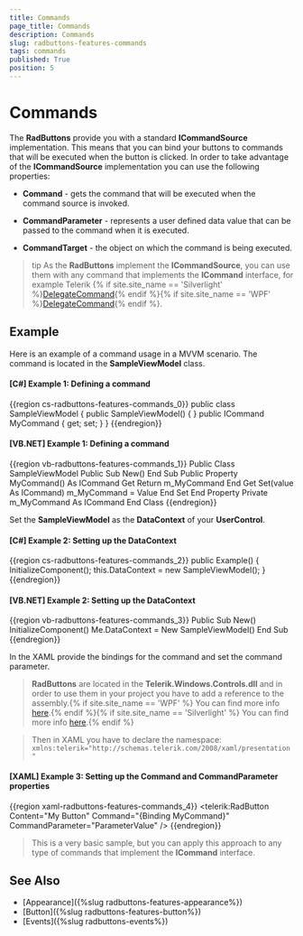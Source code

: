 ```yaml
---
title: Commands
page_title: Commands
description: Commands
slug: radbuttons-features-commands
tags: commands
published: True
position: 5
---
```


# Commands

The __RadButtons__ provide you with a standard __ICommandSource__ implementation. This means that you can bind your buttons to commands that will be executed when the button is clicked. In order to take advantage of the __ICommandSource__ implementation you can use the following properties:	  

* __Command__ - gets the command that will be executed when the command source is invoked.		

* __CommandParameter__ - represents a user defined data value that can be passed to the command when it is executed.		

* __CommandTarget__ - the object on which the command is being executed.		

>tip As the __RadButtons__ implement the __ICommandSource__, you can use them with any command that implements the __ICommand__ interface, for example Telerik {% if site.site_name == 'Silverlight' %}[DelegateCommand](http://www.telerik.com/help/silverlight/t_telerik_windows_controls_delegatecommand.html){% endif %}{% if site.site_name == 'WPF' %}[DelegateCommand](http://www.telerik.com/help/wpf/t_telerik_windows_controls_delegatecommand.html){% endif %}.	  

## Example

Here is an example of a command usage in a MVVM scenario. The command is located in the __SampleViewModel__ class.		

#### __[C#] Example 1: Defining a command__
{{region cs-radbuttons-features-commands_0}}
	public class SampleViewModel
	{
	   public SampleViewModel()
	   {
	   }
	   public ICommand MyCommand
	   {
	       get;
	       set;
	   }
	}
{{endregion}}

#### __[VB.NET] Example 1: Defining a command__
{{region vb-radbuttons-features-commands_1}}
	Public Class SampleViewModel
	    Public Sub New()
	    End Sub
	    Public Property MyCommand() As ICommand
	        Get
	            Return m_MyCommand
	        End Get
	        Set(value As ICommand)
	            m_MyCommand = Value
	        End Set
	    End Property
	    Private m_MyCommand As ICommand
	End Class
{{endregion}}

Set the __SampleViewModel__ as the __DataContext__ of your __UserControl__.		

#### __[C#] Example 2: Setting up the DataContext__  
{{region cs-radbuttons-features-commands_2}}
	public Example()
	{
	    InitializeComponent();
	    this.DataContext = new SampleViewModel();
	}
{{endregion}}

#### __[VB.NET] Example 2: Setting up the DataContext__  
{{region vb-radbuttons-features-commands_3}}
	Public Sub New()
	    InitializeComponent()
	    Me.DataContext = New SampleViewModel()
	End Sub
{{endregion}}

In the XAML provide the bindings for the command and set the command parameter.

>__RadButtons__ are located in the __Telerik.Windows.Controls.dll__ and in order to use them in your project you have to add a reference to the assembly.{% if site.site_name == 'WPF' %} You can find more info [here](http://www.telerik.com/help/wpf/installation-installing-controls-dependencies-wpf.html).{% endif %}{% if site.site_name == 'Silverlight' %} You can find more info [here](http://www.telerik.com/help/silverlight/installation-installing-controls-dependencies.html).{% endif %}

>Then in XAML you have to declare the namespace: `xmlns:telerik="http://schemas.telerik.com/2008/xaml/presentation"`

#### __[XAML] Example 3: Setting up the Command and CommandParameter properties__  
{{region xaml-radbuttons-features-commands_4}}
	<telerik:RadButton Content="My Button"
	                   Command="{Binding MyCommand}"
	                   CommandParameter="ParameterValue" />
{{endregion}}

>This is a very basic sample, but you can apply this approach to any type of commands that implement the __ICommand__ interface.		  

## See Also
 * [Appearance]({%slug radbuttons-features-appearance%})
 * [Button]({%slug radbuttons-features-button%})
 * [Events]({%slug radbuttons-events%})